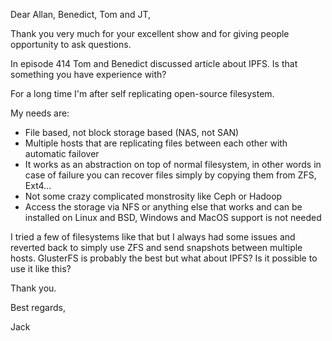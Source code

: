 Dear Allan, Benedict, Tom and JT,

Thank you very much for your excellent show and for giving people opportunity to ask questions.

In episode 414 Tom and Benedict discussed article about IPFS. Is that something you have experience with?

For a long time I'm after self replicating open-source filesystem.

My needs are:
- File based, not block storage based (NAS, not SAN)
- Multiple hosts that are replicating files between each other with automatic failover
- It works as an abstraction on top of normal filesystem, in other words in case of failure you can recover files simply by copying them from ZFS, Ext4...
- Not some crazy complicated monstrosity like Ceph or Hadoop
- Access the storage via NFS or anything else that works and can be installed on Linux and BSD, Windows and MacOS support is not needed

I tried a few of filesystems like that but I always had some issues and reverted back to simply use ZFS and send snapshots between multiple hosts. GlusterFS is probably the best but what about IPFS? Is it possible to use it like this?

Thank you.

Best regards,

Jack

